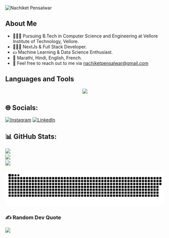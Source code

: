 
![Nachiket Pensalwar](https://github.com/NaChIkEt-pen/NaChIkEt-pen/assets/116742714/0b9c7dfa-e0ea-4c6a-966a-8eb84e5c0029)

## About Me
- 🧑🏼‍🎓 Pursuing B.Tech in Computer Science and Engineering at Vellore Institute of Technology, Vellore.
- 👨🏼‍💻 NextJs & Full Stack Developer.
- 💵 Machine Learning & Data Science Enthusiast.
- 📒 Marathi, Hindi, English, French.
- 📧 Feel free to reach out to me via nachiketpensalwar@gmail.com
  
## Languages and Tools
<p align="center">
<!--   <a href="https://skillicons.dev" style="display: inline-block;">
    <img src="https://skillicons.dev/icons?i=git,py,c,cpp,java,html,css,javascript,bootstrap,tailwind,react,nextjs,nodejs,docker,mysql,express,linux,vite,prisma,aws,azure,qt,mongo&perline=10" />
  </a> -->
  <a href="https://go-skill-icons.vercel.app/" >
    <img src="https://go-skill-icons.vercel.app/api/icons?i=git,py,c,cpp,java,html,css,javascript,flask,bootstrap,tailwind,react,nextjs,nodejs,docker,mysql,express,postman,linux,vite,prisma,aws,azure,qt,mongo,numpy,opencv,pandas,streamlit,kaggle,pbi,matplotlib,seaborn,sequelize,androidstudio,kotlin,flutter,jetpackcompose,arduino,figma&perline=10" />
  </a>
</p>
<!-- https://github.com/lelouchfr/skill-icons -->


## 🌐 Socials:
[![Instagram](https://img.shields.io/badge/Instagram-%23E4405F.svg?logo=Instagram&logoColor=white)](https://www.instagram.com/nachiketpensalwar/) [![LinkedIn](https://img.shields.io/badge/LinkedIn-%230077B5.svg?logo=linkedin&logoColor=white)](https://linkedin.com/in/nachiketpensalwar)

## 📊 GitHub Stats:
![](https://github-readme-stats.vercel.app/api?username=NaChIkEt-pen&theme=onedark&hide_border=false&include_all_commits=false&count_private=false)<br/>
![](https://github-readme-streak-stats.herokuapp.com/?user=NaChIkEt-pen&theme=onedark&hide_border=false)<br/>
![](https://github-readme-stats.vercel.app/api/top-langs/?username=NaChIkEt-pen&theme=onedark&hide_border=false&include_all_commits=false&count_private=false&layout=compact)

<p align="center">
   <img src="https://github.com/eshan1925/eshan1925/blob/output/github-contribution-grid-snake.svg" alt="snake">
</p>

### ✍️ Random Dev Quote
![](https://quotes-github-readme.vercel.app/api?type=horizontal&theme=radical)
